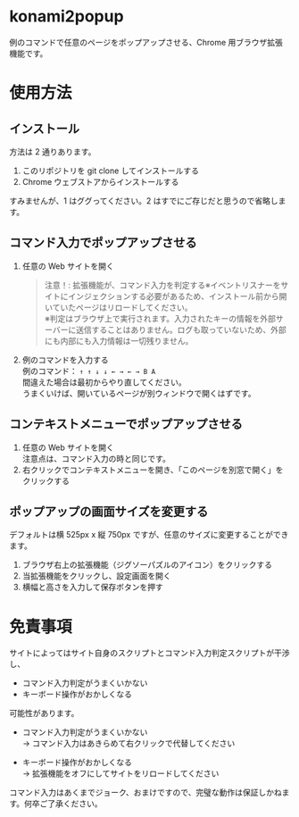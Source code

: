 # konami2popup

例のコマンドで任意のページをポップアップさせる、Chrome 用ブラウザ拡張機能です。

# 使用方法

## インストール

方法は 2 通りあります。

1. このリポジトリを git clone してインストールする
2. Chrome ウェブストアからインストールする

すみませんが、1 はググってください。2 はすでにご存じだと思うので省略します。

## コマンド入力でポップアップさせる

1. 任意の Web サイトを開く
   > 注意！: 拡張機能が、コマンド入力を判定する※イベントリスナーをサイトにインジェクションする必要があるため、インストール前から開いていたページはリロードしてください。  
   > ※判定はブラウザ上で実行されます。入力されたキーの情報を外部サーバーに送信することはありません。ログも取っていないため、外部にも内部にも入力情報は一切残りません。
2. 例のコマンドを入力する  
   例のコマンド： `↑ ↑ ↓ ↓ ← → ← → B A`  
   間違えた場合は最初からやり直してください。  
   うまくいけば、開いているページが別ウィンドウで開くはずです。

## コンテキストメニューでポップアップさせる

1. 任意の Web サイトを開く  
   注意点は、コマンド入力の時と同じです。
2. 右クリックでコンテキストメニューを開き、「このページを別窓で開く」をクリックする

## ポップアップの画面サイズを変更する

デフォルトは横 525px x 縦 750px ですが、任意のサイズに変更することができます。

1. ブラウザ右上の拡張機能（ジグソーパズルのアイコン）をクリックする
2. 当拡張機能をクリックし、設定画面を開く
3. 横幅と高さを入力して保存ボタンを押す

# 免責事項

サイトによってはサイト自身のスクリプトとコマンド入力判定スクリプトが干渉し、

- コマンド入力判定がうまくいかない
- キーボード操作がおかしくなる

可能性があります。

- コマンド入力判定がうまくいかない  
   → コマンド入力はあきらめて右クリックで代替してください

- キーボード操作がおかしくなる  
   → 拡張機能をオフにしてサイトをリロードしてください

コマンド入力はあくまでジョーク、おまけですので、完璧な動作は保証しかねます。何卒ご了承ください。
